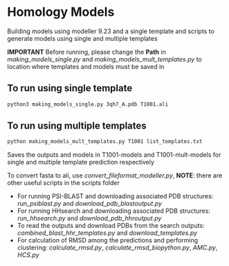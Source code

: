 # Homology Models

Building models using modeller 9.23 and a single template
and scripts to generate models using single and multiple templates

**IMPORTANT** Before running, 
please change the **Path** in *making_models_single.py* and *making_models_mult_templates.py* 
to location where templates and models must be saved in 

## To run using single template 
```bash
python3 making_models_single.py 3qh7_A.pdb T1001.ali
```

## To run using multiple templates
```bash
python making_models_mult_templates.py T1001 list_templates.txt
```
Saves the outputs and models in T1001-models and T1001-mult-models for single and multiple template prediction respectively

To convert fasta to ali, use *convert_fileformat_modeller.py*, 
**NOTE**: there are other useful scripts in the scripts folder   
- For running PSI-BLAST and downloading associated PDB structures:
*run_psiblast.py* and *download_pdb_blastoutput.py*
- For running HHsearch and downloading associated PDB structures:
*run_hhsearch.py* and *download_pdb_hhroutput.py* 
- To read the outputs and download PDBs from the search outputs:
*combined_blast_hhr_templates.py* and *download_templates.py*
- For calculation of RMSD among the predictions and performing clustering:
 *calculate_rmsd.py*, *calculate_rmsd_biopython.py*, *AMC.py*, *HCS.py*

